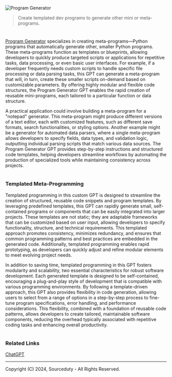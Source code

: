 ![Program Generator](https://github.com/user-attachments/assets/966dd8b3-e7e3-4eb2-8ce6-9251a43dcc12)

> Create templated dev programs to generate other mini or meta-programs.
#

[Program Generator](https://chatgpt.com/g/g-EFrOSQR04-program-generator) specializes in creating meta-programs—Python programs that automatically generate other, smaller Python programs. These meta-programs function as templates or blueprints, allowing developers to quickly produce targeted scripts or applications for repetitive tasks, data processing, or even basic user interfaces. For example, if a developer frequently needs custom scripts to handle specific file processing or data parsing tasks, this GPT can generate a meta-program that will, in turn, create these smaller scripts on-demand based on customizable parameters. By offering highly modular and flexible code structures, the Program Generator GPT enables the rapid creation of reusable mini-programs, each tailored to a particular function or data structure.

A practical application could involve building a meta-program for a "notepad" generator. This meta-program might produce different versions of a text editor, each with customized features, such as different save formats, search functionalities, or styling options. Another example might be a generator for automated data parsers, where a single meta-program allows developers to specify fields, data types, and validation logic, outputting individual parsing scripts that match various data sources. The Program Generator GPT provides step-by-step instructions and structured code templates, helping developers streamline workflows by automating the production of specialized tools while maintaining consistency across projects.

#
### Templated Meta-Programming

Templated programming in this custom GPT is designed to streamline the creation of structured, reusable code snippets and program templates. By leveraging predefined templates, this GPT can rapidly generate small, self-contained programs or components that can be easily integrated into larger projects. These templates are not static; they are adaptable frameworks that can be customized based on user input, allowing developers to specify functionality, structure, and technical requirements. This templated approach promotes consistency, minimizes redundancy, and ensures that common programming patterns and best practices are embedded in the generated code. Additionally, templated programming enables rapid prototyping, as developers can quickly adjust and refine modular elements to meet evolving project needs.

In addition to saving time, templated programming in this GPT fosters modularity and scalability, two essential characteristics for robust software development. Each generated template is designed to be self-contained, encouraging a plug-and-play style of development that is compatible with various programming environments. By following a template-driven approach, this GPT also provides flexibility in code generation, allowing users to select from a range of options in a step-by-step process to fine-tune program specifications, error handling, and performance considerations. This flexibility, combined with a foundation of reusable code patterns, allows developers to create tailored, maintainable software components, reducing the overhead typically associated with repetitive coding tasks and enhancing overall productivity.

#
### Related Links

[ChatGPT](https://github.com/sourceduty/ChatGPT)

***
Copyright (C) 2024, Sourceduty - All Rights Reserved.
